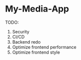 # My-Media-App

TODO: 
1. Security
2. CI/CD
3. Backend redo
4. Optimize frontend performance
5. Optimize frontend style
